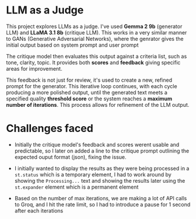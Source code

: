 # LLM as a Judge

This project explores LLMs as a judge. I've used **Gemma 2 9b** (generator LLM) and **LLaMA 3.1 8b** (critique LLM). This works in a very similar manner to GANs (Generative Adversarial Networks), where the genrator gives the initial output based on system prompt and user prompt

The critique model then evaluates this output against a criteria list, such as tone, clarity, topic. It provides both **scores** and **feedback** giving specific areas for improvement.

This feedback is not just for review, it's used to create a new, refined prompt for the generator. This iterative loop continues, with each cycle producing a more polished output, until the generated text meets a specified quality **threshold score** or the system reaches a **maximum number of iterations**. This process allows for refinement of the LLM output.

# Challenges faced

- Initially the critique model's feedback and scores werent usable and predictable, so I later on added a line to the critique prompt outlining the expected ouput format (json), fixing the issue.

- I initially wanted to display the results as they were being processed in a ```st.status``` which is a temporary element, I had to work around by showing  the ```Processing...``` text and showing the results later using the ```st.expander``` element which is a permanent element

- Based on the number of max iterations, we are making a lot of API calls to Groq, and I hit the rate limit, so I had to introduce a pause for 1 second after each iterations
